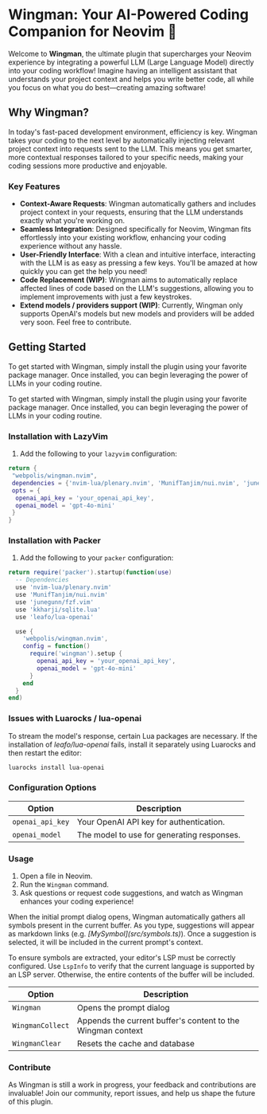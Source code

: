 # Wingman: Your AI-Powered Coding Companion for Neovim 🚀

Welcome to **Wingman**, the ultimate plugin that supercharges your Neovim experience by integrating a powerful LLM (Large Language Model) directly into your coding workflow! Imagine having an intelligent assistant that understands your project context and helps you write better code, all while you focus on what you do best—creating amazing software!

## Why Wingman?

In today's fast-paced development environment, efficiency is key. Wingman takes your coding to the next level by automatically injecting relevant project context into requests sent to the LLM. This means you get smarter, more contextual responses tailored to your specific needs, making your coding sessions more productive and enjoyable.

### Key Features

- **Context-Aware Requests**: Wingman automatically gathers and includes project context in your requests, ensuring that the LLM understands exactly what you're working on.
- **Seamless Integration**: Designed specifically for Neovim, Wingman fits effortlessly into your existing workflow, enhancing your coding experience without any hassle.
- **User-Friendly Interface**: With a clean and intuitive interface, interacting with the LLM is as easy as pressing a few keys. You'll be amazed at how quickly you can get the help you need!
- **Code Replacement (WIP)**: Wingman aims to automatically replace affected lines of code based on the LLM's suggestions, allowing you to implement improvements with just a few keystrokes.
- **Extend models / providers support (WIP)**: Currently, Wingman only supports OpenAI's models but new models and providers will be added very soon. Feel free to contribute.

## Getting Started

To get started with Wingman, simply install the plugin using your favorite package manager. Once installed, you can begin leveraging the power of LLMs in your coding routine.

To get started with Wingman, simply install the plugin using your favorite package manager. Once installed, you can begin leveraging the power of LLMs in your coding routine.

### Installation with LazyVim

1. Add the following to your `lazyvim` configuration:

```lua
return {
 "webpolis/wingman.nvim",
 dependencies = {'nvim-lua/plenary.nvim', 'MunifTanjim/nui.nvim', 'junegunn/fzf.vim', 'kkharji/sqlite.lua', 'leafo/lua-openai'},
 opts = {
  openai_api_key = 'your_openai_api_key',
  openai_model = 'gpt-4o-mini'
 }
}
```

### Installation with Packer

1. Add the following to your `packer` configuration:

```lua
return require('packer').startup(function(use)
  -- Dependencies
  use 'nvim-lua/plenary.nvim'
  use 'MunifTanjim/nui.nvim'
  use 'junegunn/fzf.vim'
  use 'kkharji/sqlite.lua'
  use 'leafo/lua-openai'

  use {
    'webpolis/wingman.nvim',
    config = function()
      require('wingman').setup {
        openai_api_key = 'your_openai_api_key',
        openai_model = 'gpt-4o-mini'
      }
    end
  }
end)
```

### Issues with Luarocks / lua-openai

To stream the model's response, certain Lua packages are necessary. If the installation of _leafo/lua-openai_ fails, install it separately using Luarocks and then restart the editor:

```sh
luarocks install lua-openai
```

### Configuration Options

| Option           | Description                                |
| ---------------- | ------------------------------------------ |
| `openai_api_key` | Your OpenAI API key for authentication.    |
| `openai_model`   | The model to use for generating responses. |

### Usage

1. Open a file in Neovim.
2. Run the `Wingman` command.
3. Ask questions or request code suggestions, and watch as Wingman enhances your coding experience!

When the initial prompt dialog opens, Wingman automatically gathers all symbols present in the current buffer. As you type, suggestions will appear as markdown links (e.g. _\[MySymbol\]\(src/symbols.ts\)_). Once a suggestion is selected, it will be included in the current prompt's context.

To ensure symbols are extracted, your editor's LSP must be correctly configured. Use `LspInfo` to verify that the current language is supported by an LSP server. Otherwise, the entire contents of the buffer will be included.

| Option           | Description                                                 |
| ---------------- | ----------------------------------------------------------- |
| `Wingman`        | Opens the prompt dialog                                     |
| `WingmanCollect` | Appends the current buffer's content to the Wingman context |
| `WingmanClear`   | Resets the cache and database                               |

### Contribute

As Wingman is still a work in progress, your feedback and contributions are invaluable! Join our community, report issues, and help us shape the future of this plugin.

```

```
